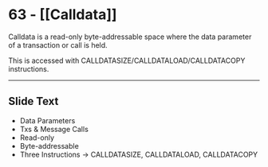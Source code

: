 # 63 - [[Calldata]]

Calldata is a read-only byte-addressable space where the data parameter of a transaction or call is held. 

This is accessed with CALLDATASIZE/CALLDATALOAD/CALLDATACOPY instructions.

---
## Slide Text
- Data Parameters
- Txs & Message Calls
- Read-only
- Byte-addressable
- Three Instructions -> CALLDATASIZE, CALLDATALOAD, CALLDATACOPY 

